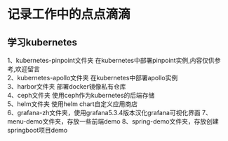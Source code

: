 # 记录工作中的点点滴滴
## 学习kubernetes
1、kubernetes-pinpoint文件夹 在kubernetes中部署pinpoint实例,内容仅供参考,欢迎留言 <br />
2、kubernetes-apollo文件夹 在kubernetes中部署apollo实例<br />
3、harbor文件夹 部署docker镜像私有仓库<br />
4、ceph文件夹 使用ceph作为kubernetes的后端存储<br />
5、helm文件夹 使用helm chart自定义应用商店<br />
6、grafana-zh文件夹，使用grafana5.3.4版本汉化grafana可视化界面
7、menu-demo文件夹，存放一些前端demo
8、spring-demo文件夹，存放创建springboot项目demo

